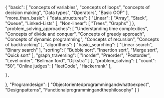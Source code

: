 {
  "basic": [
    "concepts of variables",
    "concepts of loops",
    "concepts of decision making",
    "Data types",
    "Operators",
    "Basic OOP"
  ],
  "more_than_basic": {
    "data_structures": {
      "Linear": [
        "Array",
        "Stack",
        "Queue",
        "Linked-Lists"
      ],
      "Non-linear": [
        "Trees",
        "Graphs"
      ]
    },
    "problem_solving_approaches": [
      "Understanding time complexities",
      "Concepts of divide and conquer",
      "Concepts of greedy approach",
      "Concepts of dynamic programming",
      "Concepts of recursion",
      "Concepts of backtracking"
    ],
    "algorithms": {
      "basic_searching": [
        "Linear search",
        "Binary search"
      ],
      "sorting": [
        "Bubble sort",
        "Insertion sort",
        "Merge sort",
        "Quick sort"
      ],
      "graph_traversing": [
        "Inorder",
        "Preorder",
        "Postorder",
        "Level order",
        "Bellman ford",
        "Dijkstra"
      ]
    },
    "problem_solving": {
      "count": "50",
      "Online judges": [
        "leetCode",
        "Hackerrank"
      ],
      
    },
    
  },
  "Programdesign": [
    "Objectorientedprogrammingandwhattoexpect",
    "Designpatterns",
    "Functionalprogrammingandthephilosophy"
  ]
}
